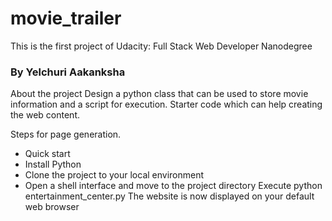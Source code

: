 # movie_trailer
This is the first project of Udacity: Full Stack Web Developer Nanodegree

### By Yelchuri Aakanksha

About the project
Design a python class that can be used to store movie information and a script for execution. Starter code which can help creating the web content.

Steps for page generation.

* Quick start
* Install Python
* Clone the project to your local environment
* Open a shell interface and move to the project directory
Execute python entertainment_center.py
The website is now displayed on your default web browser
